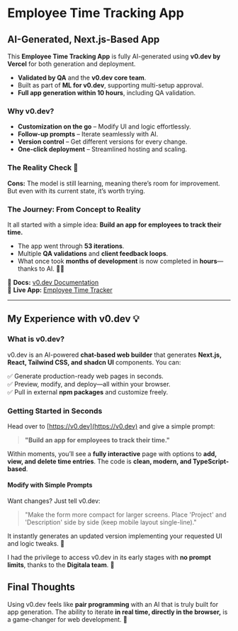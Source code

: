 # Employee Time Tracking App

## AI-Generated, Next.js-Based App

This **Employee Time Tracking App** is fully AI-generated using **v0.dev by Vercel** for both generation and deployment.

- **Validated by QA** and the **v0.dev core team**.
- Built as part of **ML for v0.dev**, supporting multi-setup approval.
- **Full app generation within 10 hours**, including QA validation.

### Why v0.dev?

- **Customization on the go** – Modify UI and logic effortlessly.
- **Follow-up prompts** – Iterate seamlessly with AI.
- **Version control** – Get different versions for every change.
- **One-click deployment** – Streamlined hosting and scaling.

### The Reality Check 🚀

**Cons:** The model is still learning, meaning there’s room for improvement. But even with its current state, it’s worth trying.

### The Journey: From Concept to Reality

It all started with a simple idea: **Build an app for employees to track their time.**

- The app went through **53 iterations**.
- Multiple **QA validations** and **client feedback loops**.
- What once took **months of development** is now completed in **hours**—thanks to AI. 🤖🔥

📌 **Docs:** [v0.dev Documentation](https://v0.dev/docs)  
📌 **Live App:** [Employee Time Tracker](https://v0-employee-time-tracker-five.vercel.app)

---

## My Experience with v0.dev 💡

### What is v0.dev?

v0.dev is an AI-powered **chat-based web builder** that generates **Next.js, React, Tailwind CSS, and shadcn UI** components. You can:

✅ Generate production-ready web pages in seconds.  
✅ Preview, modify, and deploy—all within your browser.  
✅ Pull in external **npm packages** and customize freely.  

### Getting Started in Seconds

Head over to [https://v0.dev](https://v0.dev) and give a simple prompt:

> **"Build an app for employees to track their time."**

Within moments, you’ll see a **fully interactive** page with options to **add, view, and delete time entries**. The code is **clean, modern, and TypeScript-based**.

#### Modify with Simple Prompts

Want changes? Just tell v0.dev:

> "Make the form more compact for larger screens. Place 'Project' and 'Description' side by side (keep mobile layout single-line)."

It instantly generates an updated version implementing your requested UI and logic tweaks. 🚀

I had the privilege to access v0.dev in its early stages with **no prompt limits**, thanks to the **Digitala team**. 🙌

## Final Thoughts

Using v0.dev feels like **pair programming** with an AI that is truly built for app generation. The ability to iterate **in real time, directly in the browser,** is a game-changer for web development. 💯
